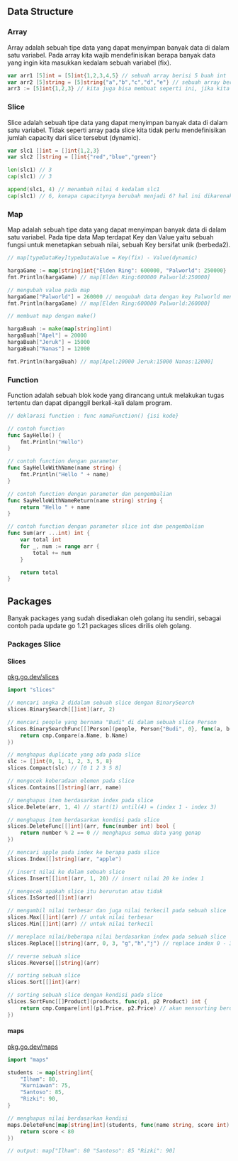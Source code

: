 ## Data Structure

### Array

Array adalah sebuah tipe data yang dapat menyimpan banyak data di dalam satu variabel. Pada array kita wajib mendefinisikan berapa banyak data yang ingin kita masukkan kedalam sebuah variabel (fix).

```go
var arr1 [5]int = [5]int{1,2,3,4,5} // sebuah array berisi 5 buah int
var arr2 [5]string = [5]string{"a","b","c","d","e"} // sebuah array berisi 5 buah string
arr3 := [5]int{1,2,3} // kita juga bisa membuat seperti ini, jika kita print maka [1 2 3 0 0]
```

### Slice

Slice adalah sebuah tipe data yang dapat menyimpan banyak data di dalam satu variabel. Tidak seperti array pada slice kita tidak perlu mendefinisikan jumlah capacity dari slice tersebut (dynamic).

```go
var slc1 []int = []int{1,2,3}
var slc2 []string = []int{"red","blue","green"}

len(slc1) // 3
cap(slc1) // 3

append(slc1, 4) // menambah nilai 4 kedalam slc1
cap(slc1) // 6, kenapa capacitynya berubah menjadi 6? hal ini dikarenakan ketika kita menambah/append pada slice maka capacity dari slice sebelumnya akan dikalikan 2 sehingga yang sebelumnya 3 menjadi 6, sampai data tersebut berjumlah 6 baru akan dikalikan 2 lgi
```

### Map

Map adalah sebuah tipe data yang dapat menyimpan banyak data di dalam satu variabel. Pada tipe data Map terdapat Key dan Value yaitu sebuah fungsi untuk menetapkan sebuah nilai, sebuah Key bersifat unik (berbeda2).

```go
// map[typeDataKey]typeDataValue = Key(fix) - Value(dynamic)

hargaGame := map[string]int{"Elden Ring": 600000, "Palworld": 250000}
fmt.Println(hargaGame) // map[Elden Ring:600000 Palworld:250000]

// mengubah value pada map
hargaGame["Palworld"] = 260000 // mengubah data dengan key Palworld menjadi 260000
fmt.Println(hargaGame) // map[Elden Ring:600000 Palworld:260000]

// membuat map dengan make()

hargaBuah := make(map[string]int)
hargaBuah["Apel"] = 20000
hargaBuah["Jeruk"] = 15000
hargaBuah["Nanas"] = 12000

fmt.Println(hargaBuah) // map[Apel:20000 Jeruk:15000 Nanas:12000]
```

### Function

Function adalah sebuah blok kode yang dirancang untuk melakukan tugas tertentu dan dapat dipanggil berkali-kali dalam program.

```go
// deklarasi function : func namaFunction() {isi kode}

// contoh function
func SayHello() {
    fmt.Println("Hello")
}

// contoh function dengan parameter
func SayHelloWithName(name string) {
    fmt.Println("Hello " + name)
}

// contoh function dengan parameter dan pengembalian
func SayHelloWithNameReturn(name string) string {
    return "Hello " + name
}

// contoh function dengan parameter slice int dan pengembalian
func Sum(arr ...int) int {
	var total int
	for _, num := range arr {
		total += num
	}

	return total
}
```

## Packages

Banyak packages yang sudah disediakan oleh golang itu sendiri, sebagai contoh pada update go 1.21 packages slices dirilis oleh golang.

### Packages Slice

#### Slices

[pkg.go.dev/slices](https://pkg.go.dev/slices)

```go
import "slices"

// mencari angka 2 didalam sebuah slice dengan BinarySearch
slices.BinarySearch[[]int](arr, 2)

// mencari people yang bernama "Budi" di dalam sebuah slice Person
slices.BinarySearchFunc[[]Person](people, Person{"Budi", 0}, func(a, b Person) int {
	return cmp.Compare(a.Name, b.Name)
})

// menghapus duplicate yang ada pada slice
slc := []int{0, 1, 1, 2, 3, 5, 8}
slices.Compact(slc) // [0 1 2 3 5 8]

// mengecek keberadaan elemen pada slice
slices.Contains[[]string](arr, name)

// menghapus item berdasarkan index pada slice
slice.Delete(arr, 1, 4) // start(1) until(4) = (index 1 - index 3)

// menghapus item berdasarkan kondisi pada slice
slices.DeleteFunc[[]int](arr, func(number int) bool {
	return number % 2 == 0 // menghapus semua data yang genap
})

// mencari apple pada index ke berapa pada slice
slices.Index[[]string](arr, "apple")

// insert nilai ke dalam sebuah slice
slices.Insert[[]int](arr, 1, 20) // insert nilai 20 ke index 1

// mengecek apakah slice itu berurutan atau tidak
slices.IsSorted[[]int](arr)

// mengambil nilai terbesar dan juga nilai terkecil pada sebuah slice
slices.Max[[]int](arr) // untuk nilai terbesar
slices.Min[[]int](arr) // untuk nilai terkecil

// mereplace nilai/beberapa nilai berdasarkan index pada sebuah slice
slices.Replace[[]string](arr, 0, 3, "g","h","j") // replace index 0 - 3-1, dengan nilai g h j

// reverse sebuah slice
slices.Reverse[[]string](arr)

// sorting sebuah slice
slices.Sort[[]int](arr)

// sorting sebuah slice dengan kondisi pada slice
slices.SortFunc[[]Product](products, func(p1, p2 Product) int {
    return cmp.Compare[int](p1.Price, p2.Price) // akan mensorting berdasarkan harga/price
})
```

#### maps

[pkg.go.dev/maps](https://pkg.go.dev/maps)

```go
import "maps"

students := map[string]int{
    "Ilham": 80,
    "Kurniawan": 75,
    "Santoso": 85,
    "Rizki": 90,
}

// menghapus nilai berdasarkan kondisi
maps.DeleteFunc[map[string]int](students, func(name string, score int) bool {
    return score < 80
})

// output: map["Ilham": 80 "Santoso": 85 "Rizki": 90]
```
